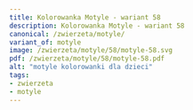 ```yaml
---
title: Kolorowanka Motyle - wariant 58
description: Kolorowanka Motyle - wariant 58
canonical: /zwierzeta/motyle/
variant_of: motyle
image: /zwierzeta/motyle/58/motyle-58.svg
pdf: /zwierzeta/motyle/58/motyle-58.pdf
alt: "motyle kolorowanki dla dzieci"
tags:
- zwierzeta
- motyle
---
```

